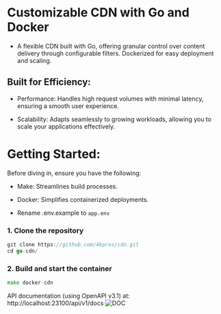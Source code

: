 # Customizable CDN with Go and Docker

- A flexible CDN built with Go, offering granular control over content delivery through configurable filters. Dockerized for easy deployment and scaling.


## Built for Efficiency:

 - Performance: Handles high request volumes with minimal latency, ensuring a smooth user experience.
  
 - Scalability: Adapts seamlessly to growing workloads, allowing you to scale your applications effectively.

# Getting Started:

Before diving in, ensure you have the following:

 - Make: Streamlines build processes.
    
 - Docker: Simplifies containerized deployments.

 - Rename .env.example to ```app.env```

### 1. Clone the repository

```go
git clone https://github.com/4kpros/cdn.git
cd go-cdn/
```

### 2. Build and start the container

```go
make docker-cdn
```
API documentation (using OpenAPI v3.1) at: http://localhost:23100/api/v1/docs
![DOC](https://github.com/user-attachments/assets/89afe1f7-a100-4a49-b492-c92f2717e8a1)


